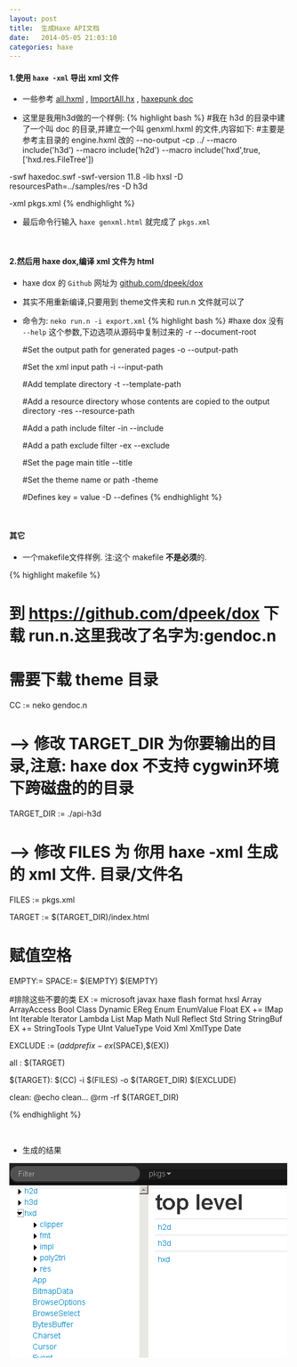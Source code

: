 ```yaml
---
layout: post
title:  生成Haxe API文档
date:   2014-05-05 21:03:10
categories: haxe
---
```


#### 1.使用 `haxe -xml` 导出 xml 文件

 * 一些参考 [all.hxml] , [ImportAll.hx] , [haxepunk doc]

[haxepunk doc]:(https://github.com/HaxePunk/HaxePunk/blob/dev/doc/doc.hxml)
[all.hxml]:(https://github.com/HaxeFoundation/haxe/blob/development/extra/all.hxml)
[ImportAll.hx]:(https://github.com/HaxeFoundation/haxe/blob/development/extra/ImportAll.hx)

 * 这里是我用h3d做的一个样例:
 {% highlight bash %}
 #我在 h3d 的目录中建了一个叫 doc 的目录,并建立一个叫 genxml.hxml 的文件,内容如下:
 #主要是参考主目录的 engine.hxml 改的
 --no-output
 -cp ../
 --macro include('h3d')
 --macro include('h2d')
 --macro include('hxd',true,['hxd.res.FileTree'])

 -swf haxedoc.swf
 -swf-version 11.8
 -lib hxsl
 -D resourcesPath=../samples/res
 -D h3d
 
 -xml pkgs.xml
{% endhighlight %}

<!-- more -->
 * 最后命令行输入 `haxe genxml.html` 就完成了 `pkgs.xml`



<br />



#### 2.然后用 haxe dox,编译 xml 文件为 html

 * haxe dox 的 `Github` 网址为 [github.com/dpeek/dox](https://github.com/dpeek/dox)

 * 其实不用重新编译,只要用到 theme文件夹和 run.n 文件就可以了

 * 命令为: `neko run.n -i export.xml`
{% highlight bash %}
	#haxe dox 没有 `--help` 这个参数,下边选项从源码中复制过来的
  	-r  --document-root

	#Set the output path for generated pages
	-o  --output-path
	
	#Set the xml input path
	-i  --input-path

	#Add template directory
	-t  --template-path

	#Add a resource directory whose contents are copied to the output directory
	-res  --resource-path

	#Add a path include filter
	-in  --include

	#Add a path exclude filter
	-ex  --exclude

	#Set the page main title
	--title

	#Set the theme name or path
	-theme

	#Defines key = value
	-D  --defines
  {% endhighlight %}


<br />



#### 其它

 * 一个makefile文件样例. 注:这个 makefile **不是必须**的.

{% highlight makefile %}
# 到 https://github.com/dpeek/dox 下载 run.n.这里我改了名字为:gendoc.n
# 需要下载 theme 目录
 

CC	:= neko gendoc.n

# --> 修改 TARGET_DIR 为你要输出的目录,注意: haxe dox  不支持 cygwin环境下跨磁盘的的目录
TARGET_DIR	:=	./api-h3d

# --> 修改 FILES 为 你用 haxe -xml 生成的 xml 文件. 目录/文件名
FILES	:= pkgs.xml


TARGET	:=	$(TARGET_DIR)/index.html


# 赋值空格
EMPTY:=
SPACE:= $(EMPTY) $(EMPTY)

#排除这些不要的类
EX := microsoft javax haxe flash format hxsl Array ArrayAccess Bool Class Dynamic EReg Enum EnumValue Float
EX += IMap Int Iterable Iterator Lambda List Map Math Null Reflect Std String StringBuf
EX += StringTools Type UInt ValueType Void Xml XmlType Date

EXCLUDE := $(addprefix -ex$(SPACE),$(EX))

all : $(TARGET)
	
$(TARGET):
	$(CC) -i $(FILES) -o $(TARGET_DIR) $(EXCLUDE)

clean:
	@echo clean...
	@rm -rf $(TARGET_DIR)

{% endhighlight %}


<br />

 * 生成的结果

![结果](/assets/img/gen-haxe-doc-demo.png)